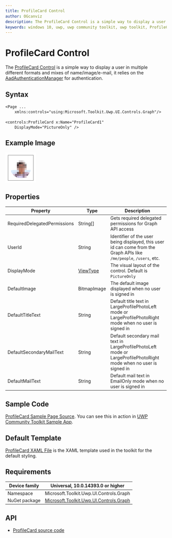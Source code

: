 ```yaml
---
title: ProfileCard Control
author: OGcanviz
description: The ProfileCard Control is a simple way to display a user in multiple different formats and mixes of name/image/e-mail.
keywords: windows 10, uwp, uwp community toolkit, uwp toolkit, ProfileCard Control
---
```


# ProfileCard Control

The [ProfileCard Control](https://docs.microsoft.com/dotnet/api/microsoft.toolkit.uwp.ui.controls.graph.profilecard) is a simple way to display a user in multiple different formats and mixes of name/image/e-mail, it relies on the [AadAuthenticationManager](../../docs/graph/AadLogin.md) for authentication.

## Syntax

```xaml
<Page ...
    xmlns:controls="using:Microsoft.Toolkit.Uwp.UI.Controls.Graph"/>

<controls:ProfileCard x:Name="ProfileCard1"
	DisplayMode="PictureOnly" />
```

## Example Image

![ProfileCard animation](../resources/images/Graph/ProfileCard.png)

## Properties

| Property | Type | Description |
| -- | -- | -- |
| RequiredDelegatedPermissions | String[] | Gets required delegated permissions for Graph API access |
| UserId | String | Identifier of the user being displayed, this user id can come from the Graph APIs like `/me/people`, `/users`, etc. |
| DisplayMode | [ViewType](../../Microsoft.Toolkit.Uwp.UI.Controls/Graph/ProfileCard/ViewType.cs) | The visual layout of the control. Default is `PictureOnly` |
| DefaultImage | BitmapImage | The default image displayed when no user is signed in |
| DefaultTitleText | String | Default title text in LargeProfilePhotoLeft mode or LargeProfilePhotoRight mode when no user is signed in |
| DefaultSecondaryMailText | String | Default secondary mail text in LargeProfilePhotoLeft mode or LargeProfilePhotoRight mode when no user is signed in |
| DefaultMailText | String | Default mail text in EmailOnly mode when no user is signed in |

## Sample Code

[ProfileCard Sample Page Source](../../Microsoft.Toolkit.Uwp.SampleApp/SamplePages/ProfileCard). You can see this in action in [UWP Community Toolkit Sample App](https://www.microsoft.com/store/apps/9NBLGGH4TLCQ).

## Default Template 

[ProfileCard XAML File](../../Microsoft.Toolkit.Uwp.UI.Controls/Graph/ProfileCard/ProfileCard.xaml) is the XAML template used in the toolkit for the default styling.

## Requirements

| Device family | Universal, 10.0.14393.0 or higher |
| -- | -- |
| Namespace | Microsoft.Toolkit.Uwp.UI.Controls.Graph |
| NuGet package | [Microsoft.Toolkit.Uwp.UI.Controls.Graph](https://www.nuget.org/packages/Microsoft.Toolkit.Uwp.UI.Controls/) |

## API

* [ProfileCard source code](../../Microsoft.Toolkit.Uwp.UI.Controls/Graph/ProfileCard)
